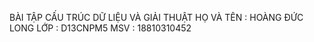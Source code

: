 BÀI TẬP CẤU TRÚC DỮ LIỆU VÀ GIẢI THUẬT 
  HỌ VÀ TÊN : HOÀNG ĐỨC LONG
  LỚP       : D13CNPM5
  MSV       : 18810310452
